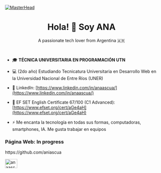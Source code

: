 [![MasterHead](https://i.ibb.co/GxbWhN1/1.png)](https://aniascua.github.io/formulario-PHP/)

<h1 align="center">Hola! 👋 Soy ANA</h1>
<p align="center">A passionate tech lover from Argentina 🇦🇷</p> <br>

- 🎓 <b>TÉCNICA UNIVERSITARIA EN PROGRAMACIÓN UTN</b>

- 💻 (2do año) Estudiando Tecnicatura Universitaria en Desarrollo Web en la Universidad Nacional de Entre Ríos (UNER)
  
- 📄 LinkedIn: [https://www.linkedin.com/in/anaascua/](https://www.linkedin.com/in/anaascua/)

- 🍎 EF SET English Certificate 67/100 (C1 Advanced): [https://www.efset.org/cert/aGe4aH](https://www.efset.org/cert/aGe4aH)

- ⚡ Me encanta la tecnología en todas sus formas, computadoras, smartphones, IA. Me gusta trabajar en equipos 

<h3 align="left">Página Web: In progress</h3>
https://github.com/aniascua
<p align="left">
<a href="https://linkedin.com/in/anaascua" target="blank"><img align="center" src="https://raw.githubusercontent.com/rahuldkjain/github-profile-readme-generator/master/src/images/icons/Social/linked-in-alt.svg" alt="anaascua" height="30" width="40" /></a>
</p>


<!DOCTYPE html>

  

